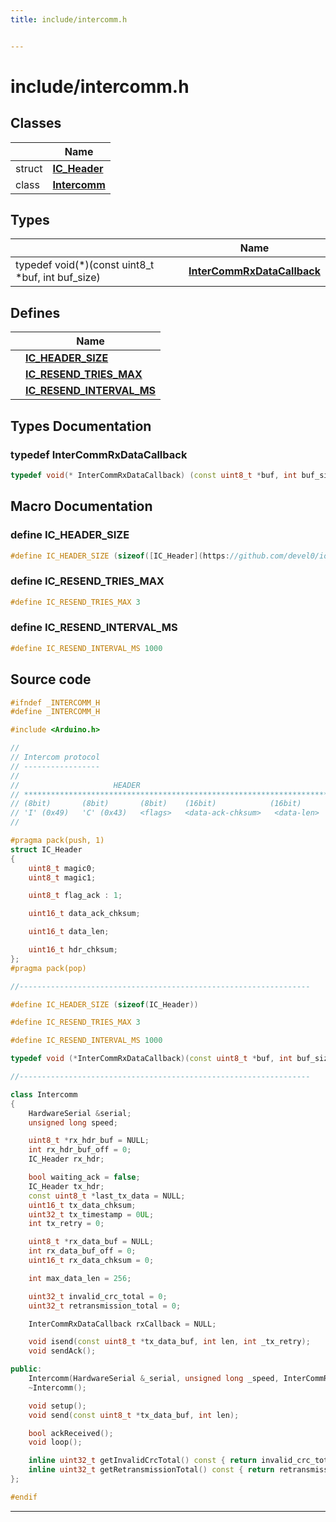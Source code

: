 ```yaml
---
title: include/intercomm.h


---
```


# include/intercomm.h








## Classes

|                | Name           |
| -------------- | -------------- |
| struct | **[IC_Header](https://github.com/devel0/iot-serial-intercomm/tree/main/data/api/Classes/struct_i_c___header.md)**  |
| class | **[Intercomm](https://github.com/devel0/iot-serial-intercomm/tree/main/data/api/Classes/class_intercomm.md)**  |

## Types

|                | Name           |
| -------------- | -------------- |
| typedef void(*)(const uint8_t *buf, int buf_size) | **[InterCommRxDataCallback](https://github.com/devel0/iot-serial-intercomm/tree/main/data/api/Files/intercomm_8h.md#typedef-intercommrxdatacallback)**  |





## Defines

|                | Name           |
| -------------- | -------------- |
|  | **[IC_HEADER_SIZE](https://github.com/devel0/iot-serial-intercomm/tree/main/data/api/Files/intercomm_8h.md#define-ic_header_size)**  |
|  | **[IC_RESEND_TRIES_MAX](https://github.com/devel0/iot-serial-intercomm/tree/main/data/api/Files/intercomm_8h.md#define-ic_resend_tries_max)**  |
|  | **[IC_RESEND_INTERVAL_MS](https://github.com/devel0/iot-serial-intercomm/tree/main/data/api/Files/intercomm_8h.md#define-ic_resend_interval_ms)**  |





## Types Documentation

### typedef InterCommRxDataCallback

```cpp
typedef void(* InterCommRxDataCallback) (const uint8_t *buf, int buf_size);
```
































## Macro Documentation

### define IC_HEADER_SIZE

```cpp
#define IC_HEADER_SIZE (sizeof([IC_Header](https://github.com/devel0/iot-serial-intercomm/tree/main/data/api/Classes/struct_i_c___header.md)))
```





























### define IC_RESEND_TRIES_MAX

```cpp
#define IC_RESEND_TRIES_MAX 3
```





























### define IC_RESEND_INTERVAL_MS

```cpp
#define IC_RESEND_INTERVAL_MS 1000
```































## Source code

```cpp
#ifndef _INTERCOMM_H
#define _INTERCOMM_H

#include <Arduino.h>

//
// Intercom protocol
// -----------------
//
//                     HEADER                                                          DATA
// ********************************************************************************    *********************************
// (8bit)       (8bit)       (8bit)    (16bit)            (16bit)      (16bit)         (data-len * 8bit)   (16bit)
// 'I' (0x49)   'C' (0x43)   <flags>   <data-ack-chksum>   <data-len>   <hdr-chksum>   <data>              <data-chksum>
//

#pragma pack(push, 1)
struct IC_Header
{
    uint8_t magic0;
    uint8_t magic1;

    uint8_t flag_ack : 1;

    uint16_t data_ack_chksum;

    uint16_t data_len;

    uint16_t hdr_chksum;
};
#pragma pack(pop)

//-----------------------------------------------------------------

#define IC_HEADER_SIZE (sizeof(IC_Header))

#define IC_RESEND_TRIES_MAX 3

#define IC_RESEND_INTERVAL_MS 1000

typedef void (*InterCommRxDataCallback)(const uint8_t *buf, int buf_size);

//-----------------------------------------------------------------

class Intercomm
{
    HardwareSerial &serial;
    unsigned long speed;

    uint8_t *rx_hdr_buf = NULL;
    int rx_hdr_buf_off = 0;
    IC_Header rx_hdr;

    bool waiting_ack = false;    
    IC_Header tx_hdr;
    const uint8_t *last_tx_data = NULL;
    uint16_t tx_data_chksum;
    uint32_t tx_timestamp = 0UL;
    int tx_retry = 0;

    uint8_t *rx_data_buf = NULL;
    int rx_data_buf_off = 0; 
    uint16_t rx_data_chksum = 0;   

    int max_data_len = 256;

    uint32_t invalid_crc_total = 0;
    uint32_t retransmission_total = 0;

    InterCommRxDataCallback rxCallback = NULL;

    void isend(const uint8_t *tx_data_buf, int len, int _tx_retry);        
    void sendAck();

public:
    Intercomm(HardwareSerial &_serial, unsigned long _speed, InterCommRxDataCallback _rxCallback, int _max_data_len = 256);
    ~Intercomm();

    void setup();
    void send(const uint8_t *tx_data_buf, int len); 

    bool ackReceived();
    void loop();

    inline uint32_t getInvalidCrcTotal() const { return invalid_crc_total; }
    inline uint32_t getRetransmissionTotal() const { return retransmission_total; }
};

#endif
```


-------------------------------


